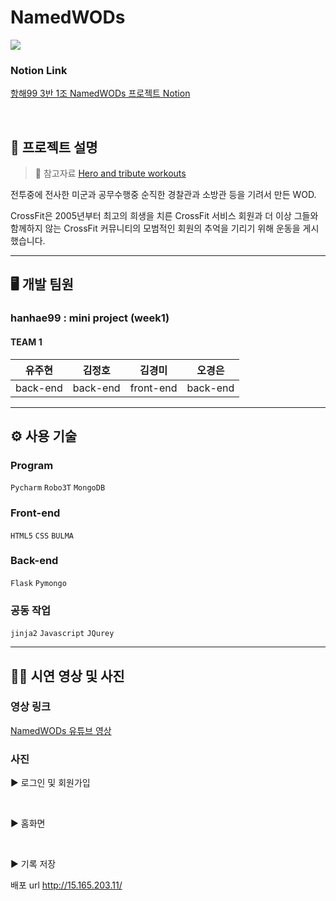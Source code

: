 # NamedWODs
![](https://images.velog.io/images/daymoon_/post/4d63fe4d-d569-47d0-88b3-807a605a6608/login_bg.png)

### Notion Link
[항해99 3반 1조 NamedWODs 프로젝트 Notion](https://www.notion.so/1-dbe6b88639fb413ab611fde830044e3f)  

<br>

## 📑 프로젝트 설명
> 🔎 참고자료 
[Hero and tribute workouts](https://www.crossfit.com/heroes)  

전투중에 전사한 미군과 공무수행중 순직한 경찰관과 소방관 등을 기려서 만든 WOD.

CrossFit은 2005년부터 최고의 희생을 치른 CrossFit 서비스 회원과 더 이상 그들와 함께하지 않는 CrossFit 커뮤니티의 모범적인 회원의 추억을 기리기 위해 운동을 게시했습니다.



---
## 🖥️ 개발 팀원
### hanhae99 : mini project (week1)
#### TEAM 1
유주현|김정호|김경미|오경은
---|---|---|---|
back-end|back-end|front-end|back-end

---
## ⚙️ 사용 기술
### Program
`Pycharm` `Robo3T` `MongoDB`

### Front-end
`HTML5` `CSS` `BULMA`

### Back-end
`Flask` `Pymongo`

### 공동 작업
`jinja2` `Javascript` `JQurey`

---
## 🏃‍♀️ 시연 영상 및 사진
### 영상 링크
[NamedWODs 유튜브 영상](https://youtu.be/zoF5gpknwzM)  

### 사진
▶ 로그인 및 회원가입


<br>

▶ 홈화면


<br>


▶ 기록 저장



배포 url
http://15.165.203.11/